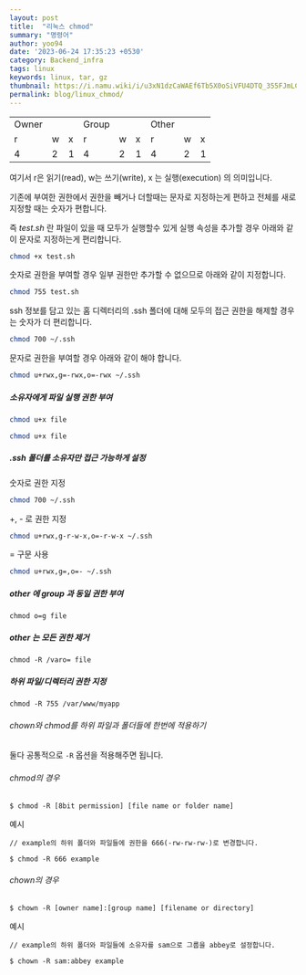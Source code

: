 ```yaml
---
layout: post
title:  "리눅스 chmod"
summary: "명령어"
author: yoo94
date: '2023-06-24 17:35:23 +0530'
category: Backend_infra
tags: linux
keywords: linux, tar, gz
thumbnail: https://i.namu.wiki/i/u3xN1dzCaWAEf6Tb5X0oSiVFU4DTQ_355FJmLCSTY7GZNyOnv60tkvcu0s0cD4Oce9vK6kylpAIEU-BYcju6Ww.webp
permalink: blog/linux_chmod/
---
```



|       |     |     |       |     |     |       |     |     |
| ----- | --- | --- | ----- | --- | --- | ----- | --- | --- |
| Owner |     |     | Group |     |     | Other |     |     |
| r     | w   | x   | r     | w   | x   | r     | w   | x   |
| 4     | 2   | 1   | 4     | 2   | 1   | 4     | 2   | 1   |

여기서 r은 읽기(read), w는 쓰기(write), x 는 실행(execution) 의 의미입니다.

기존에 부여한 권한에서 권한을 빼거나 더할때는 문자로 지정하는게 편하고 전체를 새로 지정할 때는 숫자가 편합니다.

즉 _test.sh_ 란 파일이 있을 때 모두가 실행할수 있게 실행 속성을 추가할 경우 아래와 같이 문자로 지정하는게 편리합니다.

```bash
chmod +x test.sh
```

숫자로 권한을 부여할 경우 일부 권한만 추가할 수 없으므로 아래와 같이 지정합니다.

```bash
chmod 755 test.sh
```


ssh 정보를 담고 있는 홈 디렉터리의 .ssh 폴더에 대해 모두의 접근 권한을 해제할 경우는 숫자가 더 편리합니다.

```bash
chmod 700 ~/.ssh
```

문자로 권한을 부여할 경우 아래와 같이 해야 합니다.

```bash
chmod u+rwx,g=-rwx,o=-rwx ~/.ssh
```

##### 소유자에게 파일 실행 권한 부여

```bash
chmod u+x file
```

```bash
chmod u+x file
```


##### .ssh 폴더를 소유자만 접근 가능하게 설정

숫자로 권한 지정

```bash
chmod 700 ~/.ssh
```

+, - 로 권한 지정

```bash
chmod u+rwx,g-r-w-x,o=-r-w-x ~/.ssh
```

= 구문 사용

```bash
chmod u+rwx,g=,o=- ~/.ssh
```


##### other 에 group 과 동일 권한 부여

```shell
chmod o=g file
```

##### other 는 모든 권한 제거
```shell
chmod -R /varo= file
```

##### 하위 파일/디렉터리 권한 지정

```shell
chmod -R 755 /var/www/myapp
```

###### chown와 chmod를 하위 파일과 폴더들에 한번에 적용하기
둘다 공통적으로 `-R` 옵션을 적용해주면 됩니다.
###### chmod의 경우

```shell
$ chmod -R [8bit permission] [file name or folder name]
```

예시

```shell
// example의 하위 폴더와 파일들에 권한을 666(-rw-rw-rw-)로 변경합니다.

$ chmod -R 666 example
```



###### chown의 경우

```shell
$ chown -R [owner name]:[group name] [filename or directory]
```

예시

```shell
// example의 하위 폴더와 파일들에 소유자를 sam으로 그룹을 abbey로 설정합니다.

$ chown -R sam:abbey example
```

